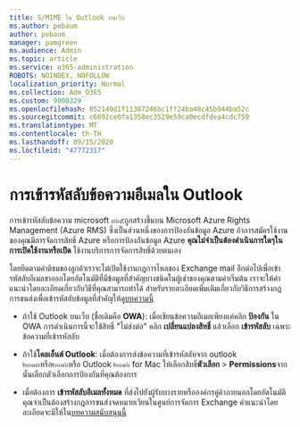 ```yaml
---
title: S/MIME ใน Outlook บนเว็บ
ms.author: pebaum
author: pebaum
manager: pamgreen
ms.audience: Admin
ms.topic: article
ms.service: o365-administration
ROBOTS: NOINDEX, NOFOLLOW
localization_priority: Normal
ms.collection: Adm_O365
ms.custom: 9000329
ms.openlocfilehash: 052149d1f11387246bc1ff24ba48c45b944ba52c
ms.sourcegitcommit: c6692ce0fa1358ec3529e59ca0ecdfdea4cdc759
ms.translationtype: MT
ms.contentlocale: th-TH
ms.lasthandoff: 09/15/2020
ms.locfileid: "47772317"
---
```

# <a name="encrypt-email-messages-in-outlook"></a>การเข้ารหัสลับข้อความอีเมลใน Outlook

การเข้ารหัสลับข้อความ microsoft ๓๖๕ถูกสร้างขึ้นบน Microsoft Azure Rights Management (Azure RMS) ซึ่งเป็นส่วนหนึ่งของการป้องกันข้อมูล Azure ถ้าการสมัครใช้งานของคุณมีการจัดการสิทธิ์ Azure หรือการป้องกันข้อมูล Azure **คุณไม่จำเป็นต้องดำเนินการใดๆในการเปิดใช้งานหรือเปิด** ใช้งานบริการการจัดการสิทธิ์ด้วยตนเอง

โดยยึดตามคำติชมของลูกค้าเราจะไม่เปิดใช้งานกฎการไหลของ Exchange mail อีกต่อไปเพื่อเข้ารหัสลับอีเมลขาออกโดยอัตโนมัติที่มีข้อมูลที่สำคัญบางชนิดในผู้เช่าของคุณตามค่าเริ่มต้น เราจะให้คำแนะนำโดยละเอียดเกี่ยวกับวิธีที่คุณสามารถทำได้ สำหรับรายละเอียดเพิ่มเติมเกี่ยวกับวิธีการสร้างกฎการขนส่งเพื่อเข้ารหัสลับข้อมูลที่สำคัญให้ดู[บทความนี้](https://aka.ms/OmeEtr)

- ถ้าใช้ Outlook บนเว็บ (ชื่อเดิมคือ **OWA**): เมื่อเขียนข้อความอีเมลเพียงแค่คลิก **ป้องกัน** ใน OWA การดำเนินการนี้จะใช้สิทธิ์ "ไม่ส่งต่อ" คลิก **เปลี่ยนแปลงสิทธิ์** แล้วเลือก **เข้ารหัสลับ** เฉพาะข้อความที่เข้ารหัสลับ

- ถ้าใช้**ไคลเอ็นต์ Outlook**: เมื่อต้องการส่งข้อความที่เข้ารหัสลับจาก outlook ๒๐๑๓หรือ๒๐๑๖หรือ Outlook ๒๐๑๖ for Mac ให้เลือกสิทธิ์**ตัวเลือก**  >  **Permissions**จากนั้นเลือกตัวเลือกการป้องกันที่คุณต้องการ

- เมื่อต้องการ **เข้ารหัสลับอีเมลทั้งหมด** ที่ส่งไปยังผู้รับบางรายหรือองค์กรคู่ค้าภายนอกโดยอัตโนมัติคุณจำเป็นต้องสร้างกฎการขนส่งจดหมายเวียนในศูนย์การจัดการ Exchange คำแนะนำโดยละเอียดจะมีให้ใน[บทความสนับสนุนนี้](https://docs.microsoft.com/microsoft-365/compliance/define-mail-flow-rules-to-encrypt-email#create-mail-flow-rules-to-encrypt-email-messages-with-the-new-ome-capabilities)

